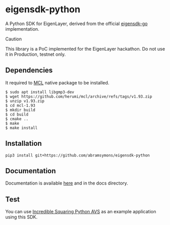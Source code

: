 # eigensdk-python

A Python SDK for EigenLayer, derived from the official [eigensdk-go](https://github.com/layr-Labs/eigensdk-go/tree/master/) implementation.

> [!CAUTION]
> This library is a PoC implemented for the EigenLayer hackathon. Do not use it in Production, testnet only.


## Dependencies

It required to [MCL](https://github.com/herumi/mcl) native package to be installed.
```
$ sudo apt install libgmp3-dev
$ wget https://github.com/herumi/mcl/archive/refs/tags/v1.93.zip
$ unzip v1.93.zip
$ cd mcl-1.93
$ mkdir build
$ cd build
$ cmake ..
$ make
$ make install
```

## Installation

```
pip3 install git+https://github.com/abramsymons/eigensdk-python
```

## Documentation

Documentation is available [here](https://eigensdk-python.readthedocs.io/en/latest/quickstart.html) and in the docs directory.

## Test
You can use [Incredible Squaring Python AVS](https://github.com/abramsymons/incredible-squaring-avs-python/) as an example application using this SDK. 
